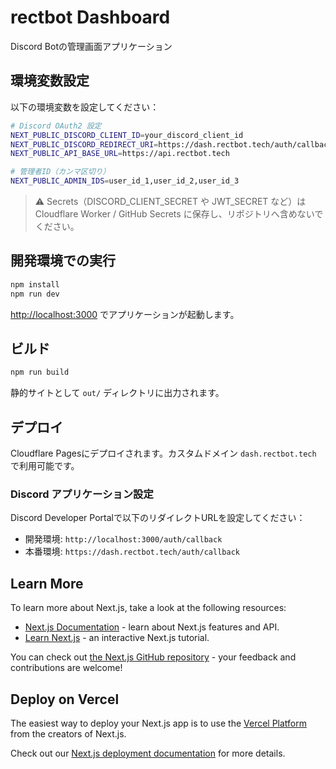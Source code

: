 # rectbot Dashboard

Discord Botの管理画面アプリケーション

## 環境変数設定

以下の環境変数を設定してください：

```bash
# Discord OAuth2 設定
NEXT_PUBLIC_DISCORD_CLIENT_ID=your_discord_client_id
NEXT_PUBLIC_DISCORD_REDIRECT_URI=https://dash.rectbot.tech/auth/callback
NEXT_PUBLIC_API_BASE_URL=https://api.rectbot.tech

# 管理者ID（カンマ区切り）
NEXT_PUBLIC_ADMIN_IDS=user_id_1,user_id_2,user_id_3
```

> ⚠️ Secrets（DISCORD_CLIENT_SECRET や JWT_SECRET など）は Cloudflare Worker / GitHub Secrets に保存し、リポジトリへ含めないでください。

## 開発環境での実行

```bash
npm install
npm run dev
```

[http://localhost:3000](http://localhost:3000) でアプリケーションが起動します。

## ビルド

```bash
npm run build
```

静的サイトとして `out/` ディレクトリに出力されます。

## デプロイ

Cloudflare Pagesにデプロイされます。カスタムドメイン `dash.rectbot.tech` で利用可能です。

### Discord アプリケーション設定

Discord Developer Portalで以下のリダイレクトURLを設定してください：
- 開発環境: `http://localhost:3000/auth/callback`
- 本番環境: `https://dash.rectbot.tech/auth/callback`

## Learn More

To learn more about Next.js, take a look at the following resources:

- [Next.js Documentation](https://nextjs.org/docs) - learn about Next.js features and API.
- [Learn Next.js](https://nextjs.org/learn) - an interactive Next.js tutorial.

You can check out [the Next.js GitHub repository](https://github.com/vercel/next.js) - your feedback and contributions are welcome!

## Deploy on Vercel

The easiest way to deploy your Next.js app is to use the [Vercel Platform](https://vercel.com/new?utm_medium=default-template&filter=next.js&utm_source=create-next-app&utm_campaign=create-next-app-readme) from the creators of Next.js.

Check out our [Next.js deployment documentation](https://nextjs.org/docs/app/building-your-application/deploying) for more details.
